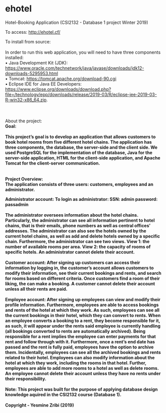 # ehotel
Hotel-Booking Application (CSI2132 - Database 1 project Winter 2019)<br/>

To access: http://ehotel.cf/ <br/>

To install from source: <br/>
<br/>
In order to run this web application, you will need to have three components installed:<br/>
• Java Development Kit (JDK): https://www.oracle.com/technetwork/java/javase/downloads/jdk12-downloads-5295953.html <br/>
• Tomcat: https://tomcat.apache.org/download-90.cgi <br/>
• Eclipse IDE for Java EE Developers: <br/>
https://www.eclipse.org/downloads/download.php?file=/technology/epp/downloads/release/2019-03/R/eclipse-jee-2019-03-R-win32-x86_64.zip. <br/>
<br/>
<br/>
<br/>
About the project: <br/>
<strong>Goal:<strong><br/>
<br/>
This project’s goal is to develop an application that allows customers to book hotel rooms from five different hotel chains. The application has three components, the database, the server-side and the client side. We used PostgreSQL for the implementation of the database, Java for the server-side application, HTML for the client-side application, and Apache Tomcat for the client-server communication.<br/>
<br/>
<br/>
<strong>Project Overview:<strong><br/>
The application consists of three users: customers, employees and an administrator.<br/>

<strong>Administrator account: To login as administrator: SSN: admin password: passadmin<strong><br/>
<br/>
The administrator oversees information about the hotel chains. Particularly, the administrator can see all information pertinent to hotel chains, that is their emails, phone numbers as well as central offices’ addresses. The administrator can also see the hotels owned by the current hotel chains, as well as add and delete hotels owned by a specific chain. Furthermore, the administrator can see two views. View 1: the number of available rooms per area. View 2: the capacity of rooms of specific hotels. An administrator cannot delete their account.<br/>
<br/>
Customer account: After signing up customers can access their information by logging in, the customer’s account allows customers to modify their information, see their current bookings and rents, and search for rooms based on different criteria. Once customers find a room of their liking, the can make a booking. A customer cannot delete their account unless all their rents are paid.<br/>
<br/>
Employee account: After signing up employees can view and modify their profile information. Furthermore, employees are able to access bookings and rents of the hotel at which they work. As such, employees can see all the current bookings in their hotel, which they can convert to rents. When an employee converts a booking to a rent, they become responsible for it, as such, it will appear under the rents said employee is currently handling (all bookings converted to rents are automatically archived). Being responsible for a rent implies the employee can enter payments for that rent and follow through with it. Furthermore, once a rent’s end date has passed and the rent is fully paid, employees have the option to archive them. Incidentally, employees can see all the archived bookings and rents related to their hotel. Employees can also modify information about the hotel at which they work, including the rooms in that hotel. Further, employees are able to add more rooms to a hotel as well as delete rooms. An employee cannot delete their account unless they have no rents under their responsibility.<br/>
<br/>
Note: This project was built for the purpose of applying database design knowledge aquired in the CSI2132 course (Database 1).<br/>
<br/>
Copyright - Yesmine Zribi (2019)

